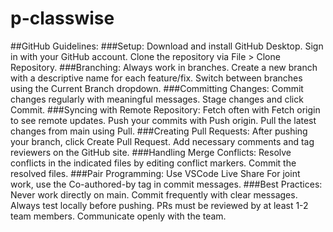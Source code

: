 # p-classwise
##GitHub Guidelines:
###Setup:
Download and install GitHub Desktop.
Sign in with your GitHub account.
Clone the repository via File > Clone Repository.
###Branching:
Always work in branches.
Create a new branch with a descriptive name for each feature/fix.
Switch between branches using the Current Branch dropdown.
###Committing Changes:
Commit changes regularly with meaningful messages.
Stage changes and click Commit.
###Syncing with Remote Repository:
Fetch often with Fetch origin to see remote updates.
Push your commits with Push origin.
Pull the latest changes from main using Pull.
###Creating Pull Requests:
After pushing your branch, click Create Pull Request.
Add necessary comments and tag reviewers on the GitHub site.
###Handling Merge Conflicts:
Resolve conflicts in the indicated files by editing conflict markers.
Commit the resolved files.
###Pair Programming:
Use VSCode Live Share
For joint work, use the Co-authored-by tag in commit messages.
###Best Practices:
Never work directly on main.
Commit frequently with clear messages.
Always test locally before pushing.
PRs must be reviewed by at least 1-2 team members.
Communicate openly with the team.

